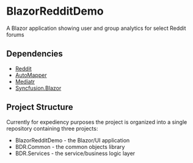 # BlazorRedditDemo
A Blazor application showing user and group analytics for select Reddit forums

## Dependencies
- [Reddit](https://www.nuget.org/packages/Reddit)
- [AutoMapper](https://www.nuget.org/packages/AutoMapper)
- [Mediatr](https://www.nuget.org/packages/MediatR)
- [Syncfusion.Blazor](https://www.nuget.org/packages/Syncfusion.Blazor)

## Project Structure
Currently for expediency purposes the project is organized into a single repository containing three projects:
- BlazorRedditDemo - the Blazor/UI application
- BDR.Common - the common objects library
- BDR.Services - the service/business logic layer

